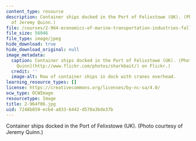 ```yaml
---
content_type: resource
description: Container ships docked in the Port of Felixstowe (UK). (Photo courtesy
  of Jeremy Quinn.)
file: /courses/2-964-economics-of-marine-transportation-industries-fall-2006/7248b859ecb4a8336442d570a3bde37b_2-964f06.jpg
file_size: 56946
file_type: image/jpeg
hide_download: true
hide_download_original: null
image_metadata:
  caption: Container ships docked in the Port of Felixstowe (UK). (Photo by [Jeremy
    Quinn](http://www.flickr.com/photos/sharkbait/) on Flickr.)
  credit: ''
  image-alt: Row of container ships in dock with cranes overhead.
learning_resource_types: []
license: https://creativecommons.org/licenses/by-nc-sa/4.0/
ocw_type: OCWImage
resourcetype: Image
title: 2-964f06.jpg
uid: 7248b859-ecb4-a833-6442-d570a3bde37b
---
```

Container ships docked in the Port of Felixstowe (UK). (Photo courtesy of Jeremy Quinn.)